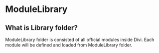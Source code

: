 # ModuleLibrary

## What is Library folder?
ModuleLibrary folder is consisted of all official modules inside Divi. Each module will be defined and loaded from ModuleLibrary folder.
